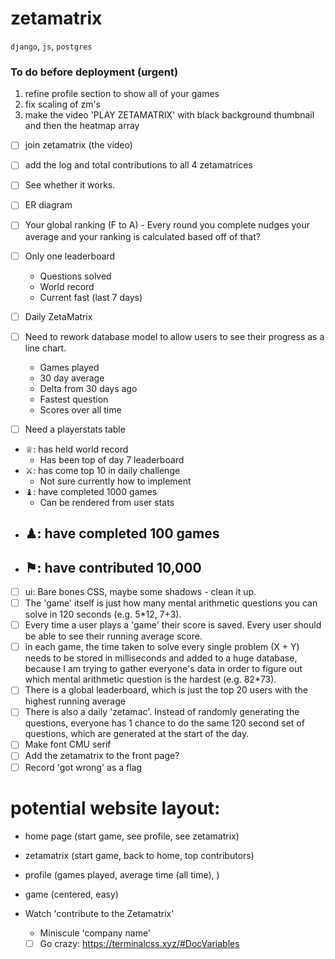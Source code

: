 # zetamatrix

`django`, `js`, `postgres`

### To do before deployment (urgent)

1. refine profile section to show all of your games 
2. fix scaling of zm's 
3. make the video 'PLAY ZETAMATRIX' with black background thumbnail and then the heatmap array






- [ ] join zetamatrix (the video)
- [ ] add the log and total contributions to all 4 zetamatrices 
- [ ] See whether it works. 

- [ ] ER diagram 
- [ ] Your global ranking (F to A) - Every round you complete nudges your average and your ranking is calculated based off of that? 
- [ ] Only one leaderboard 
    - Questions solved 
    - World record
    - Current fast (last 7 days) 

- [ ] Daily ZetaMatrix
- [ ] Need to rework database model to allow users to see their progress as a line chart. 
    - Games played
    - 30 day average
    - Delta from 30 days ago 
    - Fastest question 
    - Scores over all time

- [ ] Need a playerstats table

- ♕: has held world record
    - Has been top of day 7 leaderboard
- ⚔︎: has come top 10 in daily challenge
    - Not sure currently how to implement
- ♝: have completed 1000 games
    - Can be rendered from user stats
- ♟: have completed 100 games
    - 
- ⚑: have contributed 10,000
    - 

- [ ] ui: Bare bones CSS, maybe some shadows - clean it up. 
- [ ] The 'game' itself is just how many mental arithmetic questions you can solve in 120 seconds (e.g. 5*12, 7+3). 
- [ ] Every time a user plays a 'game' their score is saved. Every user should be able to see their running average score. 
- [ ] in each game, the time taken to solve every single problem (X + Y) needs to be stored in milliseconds and added to a huge database, because I am trying to gather everyone's data in order to figure out which mental arithmetic question is the hardest (e.g. 82*73). 
- [ ] There is a global leaderboard, which is just the top 20 users with the highest running average
- [ ] There is also a daily 'zetamac'. Instead of randomly generating the questions, everyone has 1 chance to do the same 120 second set of questions, which are generated at the start of the day. 
- [ ] Make font CMU serif
- [ ] Add the zetamatrix to the front page?
- [ ] Record 'got wrong' as a flag

# potential website layout: 
- home page (start game, see profile, see zetamatrix)
- zetamatrix (start game, back to home, top contributors)
- profile (games played, average time (all time), )
- game (centered, easy)


- Watch 'contribute to the Zetamatrix' 
    - Miniscule 'company name' 
    - [ ] Go crazy: https://terminalcss.xyz/#DocVariables
